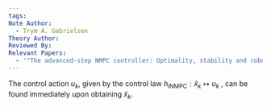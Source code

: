 ```yaml
---
tags: 
Note Author:
  - Trym A. Gabrielsen
Theory Author: 
Reviewed By: 
Relevant Papers:
  - '"The advanced-step NMPC controller: Optimality, stability and robustness"'
---
```

The control action $u_{k}$, given by the control law $h_{\text{iNMPC}}:\hat{x}_{k}\mapsto u_{k}$ , can be found immediately upon  obtaining $\hat{x}_{k}$.